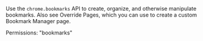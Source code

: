 Use the `chrome.bookmarks` API to create, organize, and otherwise manipulate bookmarks. Also see Override Pages, which you can use to create a custom Bookmark Manager page.

Permissions: "bookmarks"